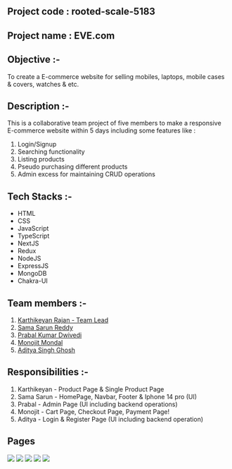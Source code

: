 ## Project code : rooted-scale-5183

## Project name : EVE.com

## Objective :-

To create a E-commerce website for selling mobiles, laptops, mobile cases & covers, watches & etc.

## Description :-

This is a collaborative team project of five members to make a responsive E-commerce website within 5 days including some features like :

1. Login/Signup
2. Searching functionality
3. Listing products
4. Pseudo purchasing different products
5. Admin excess for maintaining CRUD operations

## Tech Stacks :-

- HTML
- CSS
- JavaScript
- TypeScript
- NextJS
- Redux
- NodeJS
- ExpressJS
- MongoDB
- Chakra-UI

## Team members :-

1. [Karthikeyan Rajan - Team Lead](https://github.com/Rkarthik25)
2. [Sama Sarun Reddy](https://github.com/Sarunnanimasai)
3. [Prabal Kumar Dwivedi](https://github.com/RationalPrabal)
4. [Monojit Mondal](https://github.com/ninja-mono1696)
5. [Aditya Singh Ghosh](https://github.com/Adii1707)

## Responsibilities :-

1. Karthikeyan - Product Page & Single Product Page
2. Sama Sarun - HomePage, Navbar, Footer & Iphone 14 pro (UI)
3. Prabal - Admin Page (UI including backend operations)
4. Monojit - Cart Page, Checkout Page, Payment Page!
5. Aditya - Login & Register Page (UI including backend operation)
## Pages

<img src="https://user-images.githubusercontent.com/108731705/221497793-82a03034-d886-44ed-b528-b6141af8c076.png"/>

 <img src="https://user-images.githubusercontent.com/108731705/221495757-bff20124-b655-4afe-92a9-4cbd5115d2f6.png"/>

 
 
<img src="https://user-images.githubusercontent.com/108731705/221496279-d4b1bb89-8121-42b6-865d-65ee3710f774.png"/>




<img src="https://user-images.githubusercontent.com/108731705/221497900-851b8d93-97fb-43f7-b9cb-9640bf4f6773.png"/>


<img src="https://user-images.githubusercontent.com/108731705/221498008-4fcfef7f-69da-46fa-b0d5-04ca40a1f06d.png"/>




